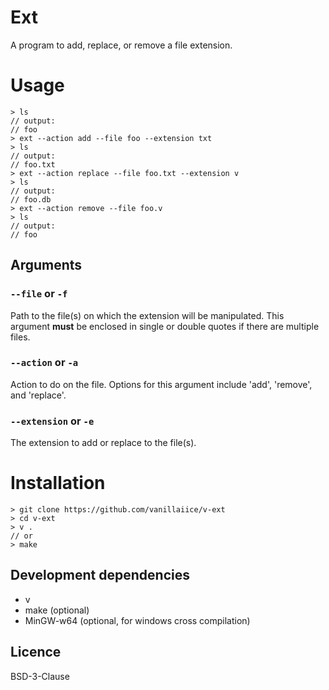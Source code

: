 # Ext

A program to add, replace, or remove a file extension.

# Usage

```
> ls
// output:
// foo
> ext --action add --file foo --extension txt
> ls
// output:
// foo.txt
> ext --action replace --file foo.txt --extension v
> ls
// output:
// foo.db
> ext --action remove --file foo.v
> ls
// output:
// foo
```

## Arguments

### ```--file``` or ```-f```

Path to the file(s) on which the extension will be manipulated. This argument **must** be enclosed in single or double quotes if there are multiple files.

### ```--action``` or ```-a```

Action to do on the file. Options for this argument include 'add', 'remove', and 'replace'.

### ```--extension``` or ```-e```

The extension to add or replace to the file(s).

# Installation

```
> git clone https://github.com/vanillaiice/v-ext
> cd v-ext
> v .
// or
> make
```

## Development dependencies

- v
- make (optional)
- MinGW-w64 (optional, for windows cross compilation)

## Licence

BSD-3-Clause
